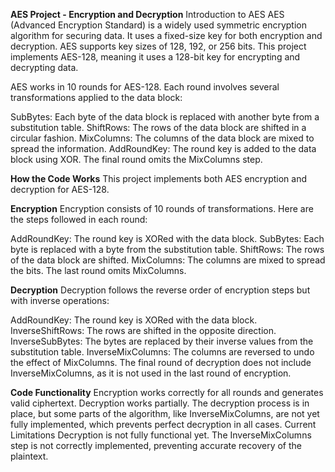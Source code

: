 **AES Project - Encryption and Decryption**
Introduction to AES
AES (Advanced Encryption Standard) is a widely used symmetric encryption algorithm for securing data. It uses a fixed-size key for both encryption and decryption. AES supports key sizes of 128, 192, or 256 bits. This project implements AES-128, meaning it uses a 128-bit key for encrypting and decrypting data.

AES works in 10 rounds for AES-128. Each round involves several transformations applied to the data block:

SubBytes: Each byte of the data block is replaced with another byte from a substitution table.
ShiftRows: The rows of the data block are shifted in a circular fashion.
MixColumns: The columns of the data block are mixed to spread the information.
AddRoundKey: The round key is added to the data block using XOR.
The final round omits the MixColumns step.

**How the Code Works**
This project implements both AES encryption and decryption for AES-128.

**Encryption**
Encryption consists of 10 rounds of transformations. Here are the steps followed in each round:

AddRoundKey: The round key is XORed with the data block.
SubBytes: Each byte is replaced with a byte from the substitution table.
ShiftRows: The rows of the data block are shifted.
MixColumns: The columns are mixed to spread the bits.
The last round omits MixColumns.

**Decryption**
Decryption follows the reverse order of encryption steps but with inverse operations:

AddRoundKey: The round key is XORed with the data block.
InverseShiftRows: The rows are shifted in the opposite direction.
InverseSubBytes: The bytes are replaced by their inverse values from the substitution table.
InverseMixColumns: The columns are reversed to undo the effect of MixColumns.
The final round of decryption does not include InverseMixColumns, as it is not used in the last round of encryption.

**Code Functionality**
Encryption works correctly for all rounds and generates valid ciphertext.
Decryption works partially. The decryption process is in place, but some parts of the algorithm, like InverseMixColumns, are not yet fully implemented, which prevents perfect decryption in all cases.
Current Limitations
Decryption is not fully functional yet. The InverseMixColumns step is not correctly implemented, preventing accurate recovery of the plaintext.
